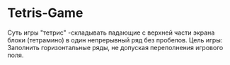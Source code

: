 # Tetris-Game
Суть игры "тетрис" -складывать падающие с верхней части экрана блоки (тетрамино) в один непрерывный ряд без пробелов. Цель игры: Заполнить горизонтальные ряды, не допуская переполнения игрового поля.

